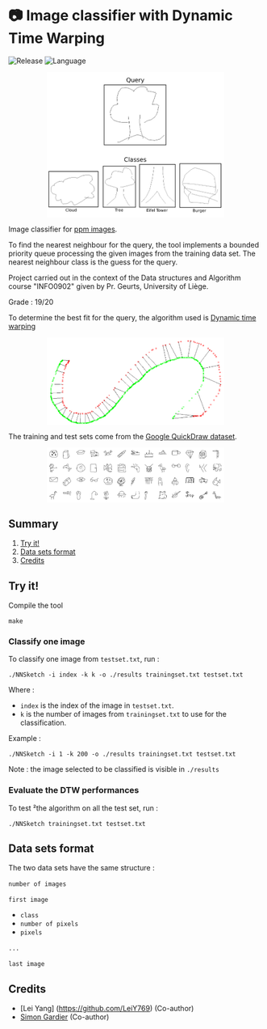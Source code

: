 # 📷 Image classifier with Dynamic Time Warping
![Release](https://img.shields.io/badge/Release-v1.0-blueviolet?style=for-the-badge)
![Language](https://img.shields.io/badge/c-%2300599C.svg?style=for-the-badge)

<div style="display: flex; justify-content: space-around; align-items: center;">
  <img src="ressources/illustration.png" alt="Classifier illustration, query on top, classes on the bottom" style="width: 70%;"/>
</div>

Image classifier for [ppm images](https://fr.wikipedia.org/wiki/Portable_pixmap).

To find the nearest neighbour for the query, the tool implements a bounded priority queue processing the given images from the training data set. The nearest neighbour class is the guess for the query.

Project carried out in the context of the Data structures and Algorithm course "INFO0902" given by Pr. Geurts, University of Liège.

Grade : 19/20

To determine the best fit for the query, the algorithm used is [Dynamic time warping](https://en.wikipedia.org/wiki/Dynamic_time_warping)

<div style="display: flex; justify-content: space-around; align-items: center;">
  <img src="ressources/DTW_wikipedia.png" alt="DTW illustration" style="width: 70%; "/>
</div>

The training and test sets come from the [Google QuickDraw dataset](https://github.com/googlecreativelab/quickdraw-dataset).

<div style="display: flex; justify-content: space-around; align-items: center;">
  <img src="ressources/quickdrawpreview.jpg" alt="DTW illustration" style="width: 70%;"/>
</div>

## Summary
1. [Try it!](#try-it)
2. [Data sets format](#data-sets-format)
3. [Credits](#credits)

## Try it!

Compile the tool
```console
make
```

### Classify one image
To classify one image from `testset.txt`, run :
```console
./NNSketch -i index -k k -o ./results trainingset.txt testset.txt
```

Where :
- `index` is the index of the image in `testset.txt`.
- `k` is the number of images from `trainingset.txt` to use for the classification.

Example :
```console
./NNSketch -i 1 -k 200 -o ./results trainingset.txt testset.txt
```

Note : the image selected to be classified is visible in `./results`

### Evaluate the DTW performances

To test ²the algorithm on all the test set, run :
```console
./NNSketch trainingset.txt testset.txt
```

## Data sets format

The two data sets have the same structure :

`number of images`

`first image`
- `class`
- `number of pixels`
- `pixels`

`...`

`last image`


## Credits
- [Lei Yang] (https://github.com/LeiY769) (Co-author)
- [Simon Gardier](https://github.com/simon-gardier) (Co-author)


